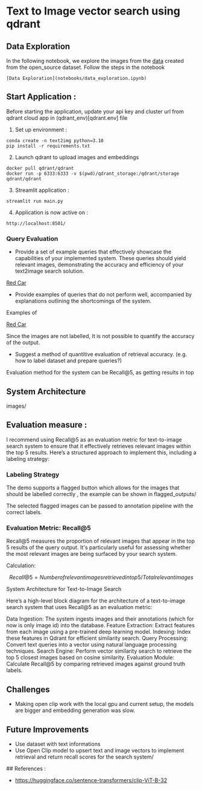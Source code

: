 # Text to Image vector search using qdrant

## Data Exploration 

In the following notebook, we explore the images from the [data](data/images.tsv) created from the open_source dataset. Follow the steps in the notebook

```
[Data Exploration](notebooks/data_exploration.ipynb)
```

## Start Application : 

Before starting the application, update your  api key and cluster url from qdrant cloud app in (qdrant_env)[qdrant.env] file

1. Set up environment :

```
conda create -n text2img python=3.10
pip install -r requirements.txt

```

2. Launch qdrant to upload images and embeddings

```
docker pull qdrant/qdrant
docker run -p 6333:6333 -v $(pwd)/qdrant_storage:/qdrant/storage qdrant/qdrant

```

3. Streamlit application : 

```
streamlit run main.py
```

4. Application is now active on :

```
http://localhost:8501/
```


### Query Evaluation

- Provide a set of example queries that effectively showcase the capabilities of your implemented system. These queries should yield relevant images, demonstrating the accuracy and efficiency of your text2image search solution.

[Red Car](output_img/red_car.jpg)



- Provide examples of queries that do not perform well, accompanied by explanations outlining the shortcomings of the system.

Examples of 

[Red Car](output_img/red_car.jpg)

Since the images are not labelled, It is not possible to quantify the accuracy of the output.


- Suggest a method of quantitive evaluation of retrieval accuracy. (e.g. how to label dataset and prepare queries?)

Evaluation method for the system can be Recall@5, as getting results in top


## System Architecture

images/

## Evaluation measure : 

I recommend using Recall@5 as an evaluation metric for text-to-image search system to ensure that it effectively retrieves relevant images within the top 5 results. Here’s a structured approach to implement this, including a labeling strategy:

### Labeling Strategy

The demo supports a flagged button which allows for the images that should be labelled correctly , the example can be shown in flagged_outputs/

The selected flagged images can be passed to annotation pipeline with the correct labels.

### Evaluation Metric: Recall@5

Recall@5 measures the proportion of relevant images that appear in the top 5 results of the query output. It's particularly useful for assessing whether the most relevant images are being surfaced by your search system.

Calculation:

```math
Recall@5 = Number of relevant images retrieved in top 5 / Total relevant images
```
 

System Architecture for Text-to-Image Search

Here’s a high-level block diagram for the architecture of a text-to-image search system that uses Recall@5 as an evaluation metric:


Data Ingestion: The system ingests images and their annotations (which for now is only image id) into the database.
Feature Extraction: Extract features from each image using a pre-trained deep learning model.
Indexing: Index these features in Qdrant for efficient similarity search.
Query Processing: Convert text queries into a vector using natural language processing techniques.
Search Engine: Perform vector similarity search to retrieve the top 5 closest images based on cosine similarity.
Evaluation Module: Calculate Recall@5 by comparing retrieved images against ground truth labels.

## Challenges

- Making open clip work with the local gpu and current setup, the models are bigger and embedding generation was slow.

## Future Improvements

- Use dataset with text informations
- Use Open Clip model to upsert text and image vectors to implement retrieval and return recall scores for the search system/


## References : 

- https://huggingface.co/sentence-transformers/clip-ViT-B-32
